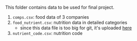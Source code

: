 This folder contains data to be used for final project.  
1. `comps.csv`: food data of 3 companies  
2. `food_nutrient.csv`: nutrition data in detailed categories  
    - since this data file is too big for git, it's uploaded [here](https://drive.google.com/file/d/1rw5oUYH6Bhnt2zur4IiEXRXm9Pver5h2/view?usp=sharing)  
3. `nutrient_code.csv`: nutrition code